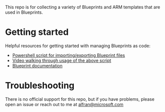 This repo is for collecting a variety of Blueprints and ARM templates that are used in Blueprints.


# Getting started
Helpful resources for getting started with managing Blueprints as code:

* [Powershell script for importing/exporting Blueprint files](https://www.powershellgallery.com/packages/Manage-AzureRMBlueprint/1.41)
* [Video walking through usage of the above script](https://www.youtube.com/watch?v=SMORUIPhKd8)
* [Blueprint documentation](https://aka.ms/whatareblueprints)

# Troubleshooting
There is no official support for this repo, but if you have problems, please open an issue or reach out to me at [alfran@microsoft.com](mailto:alfran@microsoft.com)
